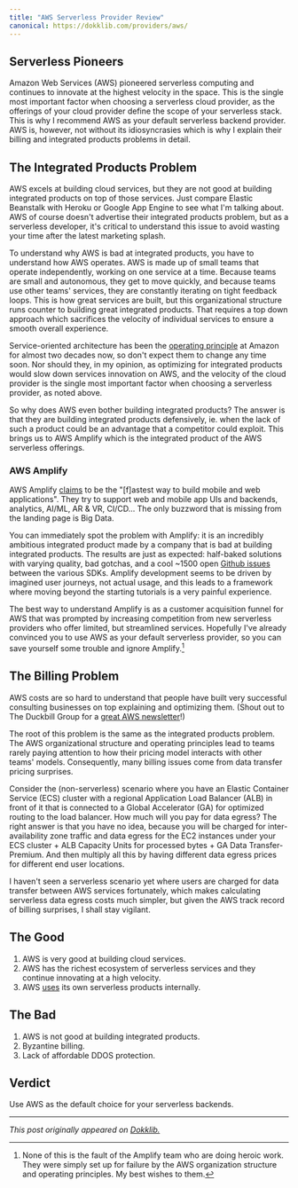 ```yaml
---
title: "AWS Serverless Provider Review"
canonical: https://dokklib.com/providers/aws/
---
```


## Serverless Pioneers

Amazon Web Services (AWS) pioneered serverless computing and continues to innovate at the highest velocity in the space. This is the single most important factor when choosing a serverless cloud provider, as the offerings of your cloud provider define the scope of your serverless stack. This is why I recommend AWS as your default serverless backend provider. AWS is, however, not without its idiosyncrasies which is why I explain their billing and integrated products problems in detail.

## The Integrated Products Problem

AWS excels at building cloud services, but they are not good at building integrated products on top of those services. Just compare Elastic Beanstalk with Heroku or Google App Engine to see what I'm talking about. AWS of course doesn't advertise their integrated products problem, but as a serverless developer, it's critical to understand this issue to avoid wasting your time after the latest marketing splash.

To understand why AWS is bad at integrated products, you have to understand how AWS operates. AWS is made up of small teams that operate independently, working on one service at a time. Because teams are small and autonomous, they get to move quickly, and because teams use other teams' services, they are constantly iterating on tight feedback loops. This is how great services are built, but this organizational structure runs counter to building great integrated products. That requires a top down approach which sacrifices the velocity of individual services to ensure a smooth overall experience.

Service-oriented architecture has been the [operating principle](https://gist.github.com/chitchcock/1281611) at Amazon for almost two decades now, so don't expect them to change any time soon. Nor should they, in my opinion, as optimizing for integrated products would slow down services innovation on AWS, and the velocity of the cloud provider is the single most important factor when choosing a serverless provider, as noted above.

So why does AWS even bother building integrated products? The answer is that they are building integrated products defensively, ie. when the lack of such a product could be an advantage that a competitor could exploit. This brings us to AWS Amplify which is the integrated product of the AWS serverless offerings.

### AWS Amplify

AWS Amplify [claims](https://aws.amazon.com/amplify/) to be the "[f]astest way to build mobile and web applications". They try to support web and mobile app UIs and backends, analytics, AI/ML, AR & VR, CI/CD... The only buzzword that is missing from the landing page is Big Data.

You can immediately spot the problem with Amplify: it is an incredibly ambitious integrated product made by a company that is bad at building integrated products. The results are just as expected: half-baked solutions with varying quality, bad gotchas, and a cool ~1500 open [Github issues](https://github.com/aws-amplify/) between the various SDKs. Amplify development seems to be driven by imagined user journeys, not actual usage, and this leads to a framework where moving beyond the starting tutorials is a very painful experience.

The best way to understand Amplify is as a customer acquisition funnel for AWS that was prompted by increasing competition from new serverless providers who offer limited, but streamlined services. Hopefully I've already convinced you to use AWS as your default serverless provider, so you can save yourself some trouble and ignore Amplify.[^1]

## The Billing Problem

AWS costs are so hard to understand that people have built very successful consulting businesses on top explaining and optimizing them. (Shout out to The Duckbill Group for a [great AWS newsletter](https://www.lastweekinaws.com/)!)

The root of this problem is the same as the integrated products problem. The AWS organizational structure and operating principles lead to teams rarely paying attention to how their pricing model interacts with other teams' models. Consequently, many billing issues come from data transfer pricing surprises. 

Consider the (non-serverless) scenario where you have an Elastic Container Service (ECS) cluster with a regional Application Load Balancer (ALB) in front of it that is connected to a Global Accelerator (GA) for optimized routing to the load balancer. How much will you pay for data egress? The right answer is that you have no idea, because you will be charged for inter-availability zone traffic and data egress for the EC2 instances under your ECS cluster + ALB Capacity Units for processed bytes + GA Data Transfer-Premium. And then multiply all this by having different data egress prices for different end user locations. 

I haven't seen a serverless scenario yet where users are charged for data transfer between AWS services fortunately, which makes calculating serverless data egress costs much simpler, but given the AWS track record of billing surprises, I shall stay vigilant.

## The Good

1. AWS is very good at building cloud services.
2. AWS has the richest ecosystem of serverless services and they continue innovating at a high velocity.
3. AWS [uses](https://aws.amazon.com/blogs/opensource/real-world-serverless-application/) its own serverless products internally. 

## The Bad

1. AWS is not good at building integrated products.
2. Byzantine billing.
3. Lack of affordable DDOS protection.

## Verdict

Use AWS as the default choice for your serverless backends.

[^1]: None of this is the fault of the Amplify team who are doing heroic work. They were simply set up for failure by the AWS organization structure and operating principles. My best wishes to them.

---

*This post originally appeared on [Dokklib.](https://dokklib.com/providers/aws/)*
